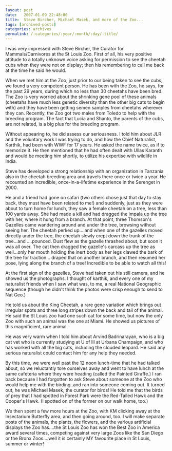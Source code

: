 ```yaml
---
layout: post
date:	2007-01-09 22:48:00
title:  Steve Bircher, Michael Masek, and more of the Zoo...
tags: [archived-posts]
categories: archives
permalink: /:categories/:year/:month/:day/:title/
---
```

I was very impressed with Steve Bircher, the Curator for Mammals/Carnivores at the St Louis Zoo. First of all, his very positive attitude to a totally unknown voice asking for permission to see the cheetah cubs when they were not on display; then his remembering to call me back at the time he said he would.

When we met him at the Zoo, just prior to our being taken to see the cubs, we found a very competent person. He has been with the Zoo, he says, for the past 29 years, during which no less than 30 cheetahs have been bred. The Zoo is very worried about the shrinking gene pool of these animals (cheetahs have much less genetic diversity than the other big cats to begin with) and they have been getting semen samples from cheetahs wherever they can. Recently, the Zoo got two males from Toledo to help with the breeding program. The fact that Lucia and Shanto, the parents of the cubs, are not related, is a big plus for the breeding program.

<lj-cut text="More about Steve and our visit">

Without appearing to, he did assess our seriousness. I told him about JLR and the voluntary work I was trying to do, and how the Chief Naturalist, Karthik, had been with WWF for 17 years. He asked the name twice, as if to memorize it. He then mentioned that he had often dealt with Ullas Karanth and would be meeting him shortly, to utilize his expertise with wildlife in India.

Steve has developed a strong relationship with an organization in Tanzania also in the cheetah breeding area and travels there once or twice a year. He recounted an incredible, once-in-a-lifetime experience in the Serenget in 2000. 

He and a friend had gone on safari (two others chose just that day to stay back, they must have been related to me!) and suddenly, just as they were about to turn home for lunch, they saw a female cheetah on a tree, less than 100 yards away. She had made a kill and had dragged the impala up the tree with her, where it hung from a branch. At that point, three Thomson's Gazelles came wandering around and under the tree, browsing without seeing her. The cheetah perked up....and when one of the gazelles moved directly under the tree, the cheetah slowly crept down the trunk of the tree...and ....pounced. Dust flew as the gazelle thrashed about, but soon it was all over. The cat then dragged the gazelle's carcass up the tree as well...only her mouth holding the inert body as her legs clawed the bark of the tree for traction... draped that on another branch, and then resumed her pose, lying along the branch of a tree! Incredible to be able to watch all this!

At the first sign of the gazelles, Steve had taken out his still camera, and he showed us the photographs. I thought of karthik, and every one of my naturalist friends when I saw what was, to me, a real National Geographic sequence (though he didn't think the photos were crisp enough to send to Nat Geo.) 

He told us about the King Cheetah, a rare gene variation which brings out irregular spots and three long stripes down the back and tail of the animal. He said the St Louis zoo had one such cat for some time, but now the only Zoo with such an animal was the one at Miami. He showed us pictures of this magnificient, rare animal.

He was very warm when I told him about Arvind Badrinarayan, who is a big cat vet who is currently studying at U of Ill at Urbana Champaign, and who has worked with all the big cats, including the clouded leopard. He said any serious naturalist could contact him for any help they needed.

By this time, we were well past the 12 noon lunch-time that he had talked about, so we reluctantly tore ourselves away and went to have lunch at the same cafeteria where they were heading (called the Painted Giraffe.) I ran back because I had forgotten to ask Steve about someone at the Zoo who would help me with the birding..and ran into someone coming out. It turned out, he was Michael Masek, the curator for birds! He told me that the birds of prey that I had spotted in Forest Park were the Red-Tailed Hawk and the Cooper's Hawk. (I spotted on of the former on our walk home, too.)

</lj-cut>

We then spent a few more hours at the Zoo, with KM clicking away at the Insectarium Butterfly area, and then going around, too. I will make separate posts of the animals, the plants, the flowers, and the various artificial displays the Zoo has....the St Louis Zoo has won the Best Zoo in America award several times, competing against very large Zoos like the San Diego or the Bronx Zoos....well it is certainly MY favourite place in St Louis, summer or winter!
